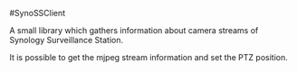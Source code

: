 #SynoSSClient

A small library which gathers information about camera streams of Synology Surveillance Station.

It is possible to get the mjpeg stream information and set the PTZ position.
